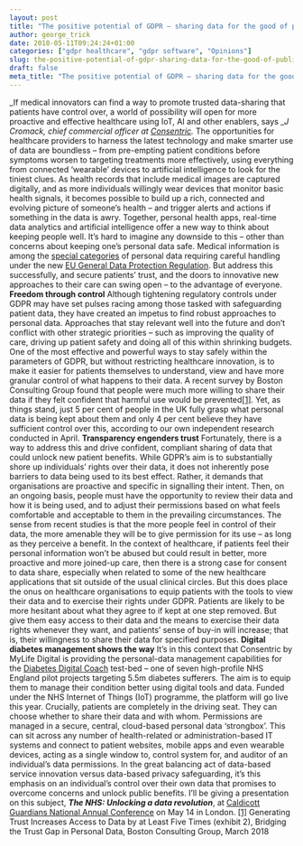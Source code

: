 ```yaml
---
layout: post
title: "The positive potential of GDPR – sharing data for the good of public health"
author: george_trick
date: 2018-05-11T09:24:24+01:00
categories: ["gdpr healthcare", "gdpr software", "Opinions"]
slug: the-positive-potential-of-gdpr-sharing-data-for-the-good-of-public-health
draft: false
meta_title: "The positive potential of GDPR – sharing data for the good of public health"
---
```


_If medical innovators can find a way to promote trusted data-sharing that patients have control over, a world of possibility will open for more proactive and effective healthcare using IoT, AI and other enablers, says __J Cromack, chief commercial officer at [Consentric](https://consentric.io/book-a-demo/)._ The opportunities for healthcare providers to harness the latest technology and make smarter use of data are boundless – from pre-empting patient conditions before symptoms worsen to targeting treatments more effectively, using everything from connected ‘wearable’ devices to artificial intelligence to look for the tiniest clues. As health records that include medical images are captured digitally, and as more individuals willingly wear devices that monitor basic health signals, it becomes possible to build up a rich, connected and evolving picture of someone’s health – and trigger alerts and actions if something in the data is awry. Together, personal health apps, real-time data analytics and artificial intelligence offer a new way to think about keeping people well. It’s hard to imagine any downside to this – other than concerns about keeping one’s personal data safe. Medical information is among the [special categories](https://ico.org.uk/for-organisations/guide-to-the-general-data-protection-regulation-gdpr/lawful-basis-for-processing/special-category-data/) of personal data requiring careful handling under the new [EU General Data Protection Regulation](https://ico.org.uk/for-organisations/health/). But address this successfully, and secure patients’ trust, and the doors to innovative new approaches to their care can swing open – to the advantage of everyone. **Freedom through control** Although tightening regulatory controls under GDPR may have set pulses racing among those tasked with safeguarding patient data, they have created an impetus to find robust approaches to personal data. Approaches that stay relevant well into the future and don’t conflict with other strategic priorities – such as improving the quality of care, driving up patient safety and doing all of this within shrinking budgets. One of the most effective and powerful ways to stay safely within the parameters of GDPR, but without restricting healthcare innovation, is to make it easier for patients themselves to understand, view and have more granular control of what happens to their data. A recent survey by Boston Consulting Group found that people were much more willing to share their data if they felt confident that harmful use would be prevented[\[1\]](http://image-src.bcg.com/Images/BCG-Bridging-the-Trust-Gap-in-Personal-Data-Mar-2018_tcm9-186201.pdf). Yet, as things stand, just 5 per cent of people in the UK fully grasp what personal data is being kept about them and only 4 per cent believe they have sufficient control over this, according to our own independent research conducted in April. **Transparency engenders trust** Fortunately, there is a way to address this and drive confident, compliant sharing of data that could unlock new patient benefits. While GDPR’s aim is to substantially shore up individuals’ rights over their data, it does not inherently pose barriers to data being used to its best effect. Rather, it demands that organisations are proactive and specific in signalling their intent. Then, on an ongoing basis, people must have the opportunity to review their data and how it is being used, and to adjust their permissions based on what feels comfortable and acceptable to them in the prevailing circumstances. The sense from recent studies is that the more people feel in control of their data, the more amenable they will be to give permission for its use – as long as they perceive a benefit. In the context of healthcare, if patients feel their personal information won’t be abused but could result in better, more proactive and more joined-up care, then there is a strong case for consent to data share, especially when related to some of the new healthcare applications that sit outside of the usual clinical circles. But this does place the onus on healthcare organisations to equip patients with the tools to view their data and to exercise their rights under GDPR. Patients are likely to be more hesitant about what they agree to if kept at one step removed. But give them easy access to their data and the means to exercise their data rights whenever they want, and patients’ sense of buy-in will increase; that is, their willingness to share their data for specified purposes. **Digital diabetes management shows the way** It’s in this context that Consentric by MyLife Digital is providing the personal-data management capabilities for the [Diabetes Digital Coach](https://www.diabetesdigitalcoach.org/) test-bed – one of seven high-profile NHS England pilot projects targeting 5.5m diabetes sufferers. The aim is to equip them to manage their condition better using digital tools and data. Funded under the NHS Internet of Things (IoT) programme, the platform will go live this year. Crucially, patients are completely in the driving seat. They can choose whether to share their data and with whom. Permissions are managed in a secure, central, cloud-based personal data ‘strongbox’. This can sit across any number of health-related or administration-based IT systems and connect to patient websites, mobile apps and even wearable devices, acting as a single window to, control system for, and auditor of an individual’s data permissions. In the great balancing act of data-based service innovation versus data-based privacy safeguarding, it’s this emphasis on an individual’s control over their own data that promises to overcome concerns and unlock public benefits. I’ll be giving a presentation on this subject, **_The NHS: Unlocking a data revolution_**, at [Caldicott Guardians National Annual Conference](http://www.healthcareconferencesuk.co.uk/caldicott-guardians-conference-2018) on May 14 in London. [\[1\]](https://consentric.io/?p=2621&preview=true#_ftnref1) Generating Trust Increases Access to Data by at Least Five Times (exhibit 2), Bridging the Trust Gap in Personal Data, Boston Consulting Group, March 2018